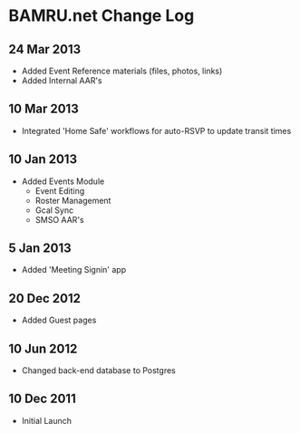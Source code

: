 # BAMRU.net Change Log

## 24 Mar 2013

* Added Event Reference materials (files, photos, links)
* Added Internal AAR's

## 10 Mar 2013

* Integrated 'Home Safe' workflows for auto-RSVP to update transit times

## 10 Jan 2013

* Added Events Module
  * Event Editing
  * Roster Management
  * Gcal Sync
  * SMSO AAR's

## 5 Jan 2013

* Added 'Meeting Signin' app

## 20 Dec 2012

* Added Guest pages

## 10 Jun 2012

* Changed back-end database to Postgres

## 10 Dec 2011

* Initial Launch

